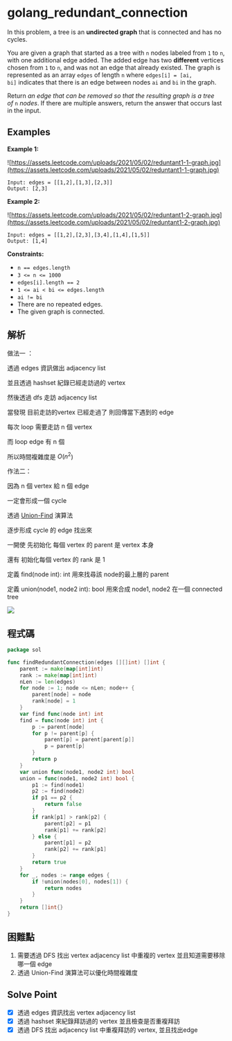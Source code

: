 # golang_redundant_connection

In this problem, a tree is an **undirected graph** that is connected and has no cycles.

You are given a graph that started as a tree with `n` nodes labeled from `1` to `n`, with one additional edge added. The added edge has two **different** vertices chosen from `1` to `n`, and was not an edge that already existed. The graph is represented as an array `edges` of length `n` where `edges[i] = [ai, bi]` indicates that there is an edge between nodes `ai` and `bi` in the graph.

Return *an edge that can be removed so that the resulting graph is a tree of* `n` *nodes*. If there are multiple answers, return the answer that occurs last in the input.

## Examples

**Example 1:**

![https://assets.leetcode.com/uploads/2021/05/02/reduntant1-1-graph.jpg](https://assets.leetcode.com/uploads/2021/05/02/reduntant1-1-graph.jpg)

```
Input: edges = [[1,2],[1,3],[2,3]]
Output: [2,3]

```

**Example 2:**

![https://assets.leetcode.com/uploads/2021/05/02/reduntant1-2-graph.jpg](https://assets.leetcode.com/uploads/2021/05/02/reduntant1-2-graph.jpg)

```
Input: edges = [[1,2],[2,3],[3,4],[1,4],[1,5]]
Output: [1,4]

```

**Constraints:**

- `n == edges.length`
- `3 <= n <= 1000`
- `edges[i].length == 2`
- `1 <= ai < bi <= edges.length`
- `ai != bi`
- There are no repeated edges.
- The given graph is connected.

## 解析

做法一 ：

透過 edges 資訊做出 adjacency list

並且透過 hashset 紀錄已經走訪過的 vertex

然後透過 dfs 走訪 adjacency list

當發現 目前走訪的vertex 已經走過了 則回傳當下遇到的 edge

每次 loop 需要走訪 n 個 vertex

而 loop edge 有 n 個

所以時間複雜度是 $O(n^2$)

作法二：

因為 n 個 vertex 給 n 個 edge

一定會形成一個 cycle

透過 [Union-Find](https://zh.wikipedia.org/zh-tw/%E5%B9%B6%E6%9F%A5%E9%9B%86) 演算法

逐步形成 cycle 的 edge 找出來

一開使 先初始化 每個 vertex 的 parent 是 vertex 本身

還有 初始化每個 vertex 的 rank 是 1

定義 find(node int): int 用來找尋該 node的最上層的 parent

定義 union(node1, node2 int): bool 用來合成 node1, node2 在一個 connected tree

![](https://i.imgur.com/jMDMp8k.png)

## 程式碼
```go
package sol

func findRedundantConnection(edges [][]int) []int {
	parent := make(map[int]int)
	rank := make(map[int]int)
	nLen := len(edges)
	for node := 1; node <= nLen; node++ {
		parent[node] = node
		rank[node] = 1
	}
	var find func(node int) int
	find = func(node int) int {
		p := parent[node]
		for p != parent[p] {
			parent[p] = parent[parent[p]]
			p = parent[p]
		}
		return p
	}
	var union func(node1, node2 int) bool
	union = func(node1, node2 int) bool {
		p1 := find(node1)
		p2 := find(node2)
		if p1 == p2 {
			return false
		}
		if rank[p1] > rank[p2] {
			parent[p2] = p1
			rank[p1] += rank[p2]
		} else {
			parent[p1] = p2
			rank[p2] += rank[p1]
		}
		return true
	}
	for _, nodes := range edges {
		if !union(nodes[0], nodes[1]) {
			return nodes
		}
	}
	return []int{}
}
```
## 困難點

1. 需要透過 DFS 找出 vertex adjacency list 中重複的 vertex 並且知道需要移除哪一個 edge
2. 透過 Union-Find 演算法可以優化時間複雜度

## Solve Point

- [x]  透過 edges 資訊找出 vertex adjacency list
- [x]  透過 hashset 來紀錄拜訪過的 vertex 並且檢查是否重複拜訪
- [x]  透過 DFS 找出 adjacency list 中重複拜訪的 vertex, 並且找出edge